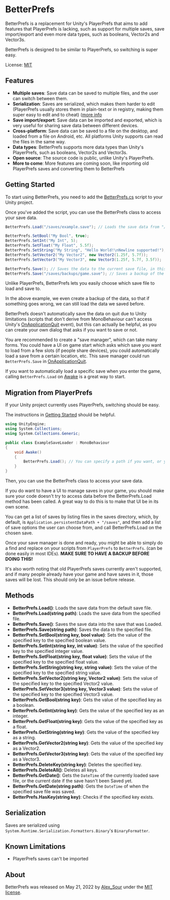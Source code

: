 # BetterPrefs

BetterPrefs is a replacement for Unity's PlayerPrefs that aims to add features that PlayerPrefs is lacking, such as support for multiple saves, save import/export and even more data types, such as booleans, Vector2s and Vector3s.

BetterPrefs is designed to be similar to PlayerPrefs, so switching is super easy.

License: [MIT](https://opensource.org/licenses/MIT)

## Features

- **Multiple saves**: Save data can be saved to multiple files, and the user can switch between them.
- **Serialization**: Saves are serialized, which makes them harder to edit (PlayerPrefs usually stores them in plain-text or in registry, making them super easy to edit and to cheat) ([more info](#serialization)
- **Save import/export**: Save data can be imported and exported, which is very useful for sharing save data between different devices.
- **Cross-platform**: Save data can be saved to a file on the desktop, and loaded from a file on Android, etc. All platforms Unity supports can read the files in the same way.
- **Data types**: BetterPrefs supports more data types than Unity's PlayerPrefs, such as booleans, Vector2s and Vector3s.
- **Open source**: The source code is public, unlike Unity's PlayerPrefs.
- **More to come**: More features are coming soon, like importing old PlayerPrefs saves and converting them to BetterPrefs

## Getting Started

To start using BetterPrefs, you need to add the [BetterPrefs.cs](https://github.com/Carroted/BetterPrefs/blob/master/BetterPrefs.cs) script to your Unity project.

Once you've added the script, you can use the BetterPrefs class to access your save data.

```csharp
BetterPrefs.Load("/saves/example.save"); // Loads the save data from "/saves/example.save", or, if it doesn't exist, loads a blank save and remembers to save at that location

BetterPrefs.SetBool("My Bool", true);
BetterPrefs.SetInt("My Int", 5);
BetterPrefs.SetFloat("My Float", 5.5f);
BetterPrefs.SetString("My String", "Hello World!\nNewline supported!");
BetterPrefs.SetVector2("My Vector2", new Vector2(1.25f, 5.7f));
BetterPrefs.SetVector3("My Vector3", new Vector3(1.25f, 5.7f, 3.5f));

BetterPrefs.Save(); // Saves the data to the current save file, in this case "/saves/example.save"
BetterPrefs.Save("/saves/backups/game.save"); // Saves a backup of the data to the file "/saves/backups/game.save"
```

Unlike PlayerPrefs, BetterPrefs lets you easily choose which save file to load and save to.

In the above example, we even create a backup of the data, so that if something goes wrong, we can still load the data we saved before.

BetterPrefs doesn't automatically save the data on quit due to Unity limitations (scripts that don't derive from MonoBehaviour can't access Unity's [OnApplicationQuit](https://docs.unity3d.com/ScriptReference/MonoBehaviour.OnApplicationQuit.html) event), but this can actually be helpful, as you can create your own dialog that asks if you want to save or not.

You are recommended to create a "save manager", which can take many forms. You could have a UI on game start which asks which save you want to load from a few slots (if people share devices), you could automatically load a save from a certain location, etc. This save manager could run `BetterPrefs.Save` in [OnApplicationQuit](https://docs.unity3d.com/ScriptReference/MonoBehaviour.OnApplicationQuit.html).

If you want to automatically load a specific save when you enter the game, calling `BetterPrefs.Load` on [Awake](https://docs.unity3d.com/ScriptReference/MonoBehaviour.Awake.html) is a great way to start.

## Migration from PlayerPrefs

If your Unity project currently uses PlayerPrefs, switching should be easy.

The instructions in [Getting Started](#getting-started) should be helpful.

```csharp
using UnityEngine;
using System.Collections;
using System.Collections.Generic;

public class ExampleSaveLoader : MonoBehaviour
{
    void Awake()
    {
        BetterPrefs.Load(); // You can specify a path if you want, or you could make a UI where you can choose your save
    }
}
```

Then, you can use the BetterPrefs class to access your save data.

If you do want to have a UI to manage saves in your game, you should make sure your code doesn't try to access data before the BetterPrefs.Load method has been called. A great way to do this is to make that UI be in its own scene.

You can get a list of saves by listing files in the saves directory, which, by default, is `Application.persistentDataPath + "/saves"`, and then add a list of save options the user can choose from, and call BetterPrefs.Load on the chosen save.

Once your save manager is done and ready, you might be able to simply do a find and replace on your scripts from `PlayerPrefs` to `BetterPrefs`. (can be done easily in most IDEs). **MAKE SURE TO HAVE A BACKUP BEFORE DOING THIS!**

It's also worth noting that old PlayerPrefs saves currently aren't supported, and if many people already have your game and have saves in it, those saves will be lost. This should only be an issue before release.

## Methods

- **BetterPrefs.Load()**: Loads the save data from the default save file.
- **BetterPrefs.Load(string path)**: Loads the save data from the specified file.
- **BetterPrefs.Save()**: Saves the save data into the save that was Loaded.
- **BetterPrefs.Save(string path)**: Saves the data to the specified file.
- **BetterPrefs.SetBool(string key, bool value)**: Sets the value of the specified key to the specified boolean value.
- **BetterPrefs.SetInt(string key, int value)**: Sets the value of the specified key to the specified integer value.
- **BetterPrefs.SetFloat(string key, float value)**: Sets the value of the specified key to the specified float value.
- **BetterPrefs.SetString(string key, string value)**: Sets the value of the specified key to the specified string value.
- **BetterPrefs.SetVector2(string key, Vector2 value)**: Sets the value of the specified key to the specified Vector2 value.
- **BetterPrefs.SetVector3(string key, Vector3 value)**: Sets the value of the specified key to the specified Vector3 value.
- **BetterPrefs.GetBool(string key)**: Gets the value of the specified key as a boolean.
- **BetterPrefs.GetInt(string key)**: Gets the value of the specified key as an integer.
- **BetterPrefs.GetFloat(string key)**: Gets the value of the specified key as a float.
- **BetterPrefs.GetString(string key)**: Gets the value of the specified key as a string.
- **BetterPrefs.GetVector2(string key)**: Gets the value of the specified key as a Vector2.
- **BetterPrefs.GetVector3(string key)**: Gets the value of the specified key as a Vector3.
- **BetterPrefs.DeleteKey(string key)**: Deletes the specified key.
- **BetterPrefs.DeleteAll()**: Deletes all keys.
- **BetterPrefs.GetDate()**: Gets the `DateTime` of the currently loaded save file, or the current date if the save hasn't been Saved yet.
- **BetterPrefs.GetDate(string path)**: Gets the `DateTime` of when the specified save file was saved.
- **BetterPrefs.HasKey(string key)**: Checks if the specified key exists.

## Serialization

Saves are serialized using `System.Runtime.Serialization.Formatters.Binary`'s `BinaryFormatter`.

## Known Limitations

- PlayerPrefs saves can't be imported

## About

BetterPrefs was released on May 21, 2022 by [Alex_Sour](https://github.com/Alex-Sour) under the [MIT license](https://opensource.org/licenses/MIT).
